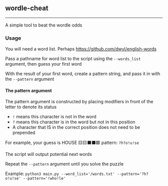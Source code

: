 ## wordle-cheat
---
A simple tool to beat the wordle odds

### Usage
You will need a word list. Perhaps https://github.com/dwyl/english-words

Pass a pathname for word list to the script using the `--words_list` argument, then guess your first word

With the result of your first word, create a pattern string, and pass it in with the `--pattern` argument

#### The pattern argument

The pattern argument is constructed by placing modifiers in front of the letter to denote its status
- `!` means this character is not in the word
- `?` means this character is in the word but not in this position
- A character that IS in the correct position does not need to be prepended

For example, your guess is HOUSE 🟨🟨⬛⬛🟩
pattern: `?h?o!u!se`

The script will output potential next words

Repeat the `--pattern` argument until you solve the puzzle

Example:
`python3 main.py --word_list='/words.txt' --pattern='?h?o!u!se' --pattern='!who!le'`
